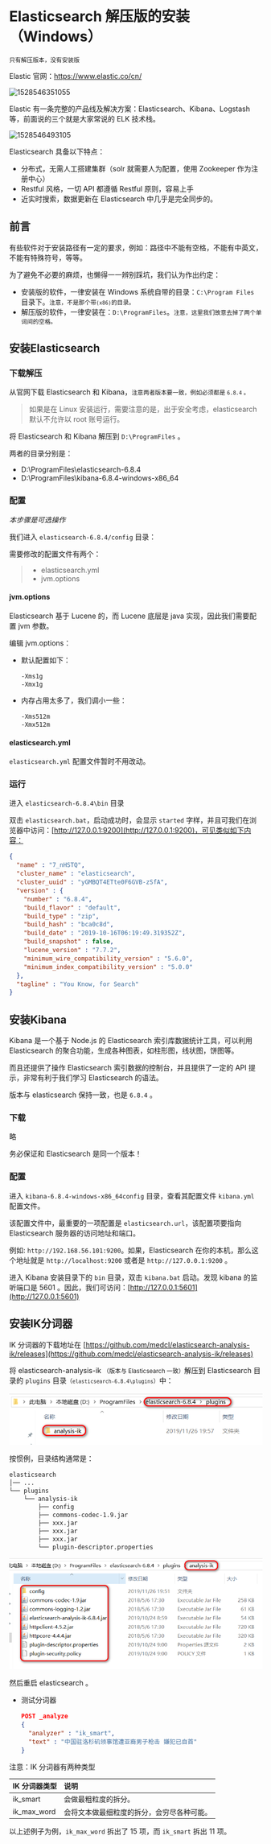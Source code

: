 # Elasticsearch 解压版的安装（Windows）

<small>只有解压版本，没有安装版</small>

Elastic 官网：https://www.elastic.co/cn/

![1528546351055](img/1528546351055.png)

Elastic 有一条完整的产品线及解决方案：Elasticsearch、Kibana、Logstash 等，前面说的三个就是大家常说的 ELK 技术栈。

![1528546493105](img/1528546493105.png)

Elasticsearch 具备以下特点：

- 分布式，无需人工搭建集群（solr 就需要人为配置，使用 Zookeeper 作为注册中心）
- Restful 风格，一切 API 都遵循 Restful 原则，容易上手
- 近实时搜索，数据更新在 Elasticsearch 中几乎是完全同步的。


## 前言

有些软件对于安装路径有一定的要求，例如：路径中不能有空格，不能有中英文，不能有特殊符号，等等。

为了避免不必要的麻烦，也懒得一一辨别踩坑，我们认为作出约定：

- 安装版的软件，一律安装在 Windows 系统自带的目录：`C:\Program Files` 目录下。<small>注意，不是那个带`(x86)`的目录。</small>
- 解压版的软件，一律安装在：`D:\ProgramFiles`。<small>注意，这里我们故意去掉了两个单词间的空格。</small>


## 安装Elasticsearch

### 下载解压

从官网下载 Elasticsearch 和 Kibana，<small>注意两者版本要一致，例如必须都是 `6.8.4` 。</small>

> 如果是在 Linux 安装运行，需要注意的是，出于安全考虑，elasticsearch 默认不允许以 root 账号运行。

将 Elasticsearch 和 Kibana 解压到 `D:\ProgramFiles` 。

两者的目录分别是：

- D:\ProgramFiles\elasticsearch-6.8.4
- D:\ProgramFiles\kibana-6.8.4-windows-x86_64

### 配置

*本步骤是可选操作*

我们进入 `elasticsearch-6.8.4/config` 目录：

需要修改的配置文件有两个：

  > - elasticsearch.yml
  > - jvm.options 

#### jvm.options

Elasticsearch 基于 Lucene 的，而 Lucene 底层是 java 实现，因此我们需要配置 jvm 参数。

编辑 jvm.options：

- 默认配置如下：

  ```
  -Xms1g
  -Xmx1g
  ```

- 内存占用太多了，我们调小一些：

  ```
  -Xms512m
  -Xmx512m
  ```

#### elasticsearch.yml

`elasticsearch.yml` 配置文件暂时不用改动。

### 运行

进入 `elasticsearch-6.8.4\bin` 目录

双击 `elasticsearch.bat`，启动成功时，会显示 `started` 字样，并且可我们在浏览器中访问：[http://127.0.0.1:9200](http://127.0.0.1:9200)，可见类似如下内容：

```json
{
  "name" : "7_nHSTQ",
  "cluster_name" : "elasticsearch",
  "cluster_uuid" : "yGMBQT4ETte0F6GVB-zSfA",
  "version" : {
    "number" : "6.8.4",
    "build_flavor" : "default",
    "build_type" : "zip",
    "build_hash" : "bca0c8d",
    "build_date" : "2019-10-16T06:19:49.319352Z",
    "build_snapshot" : false,
    "lucene_version" : "7.7.2",
    "minimum_wire_compatibility_version" : "5.6.0",
    "minimum_index_compatibility_version" : "5.0.0"
  },
  "tagline" : "You Know, for Search"
}
```

## 安装Kibana

Kibana 是一个基于 Node.js 的 Elasticsearch 索引库数据统计工具，可以利用 Elasticsearch 的聚合功能，生成各种图表，如柱形图，线状图，饼图等。

而且还提供了操作 Elasticsearch 索引数据的控制台，并且提供了一定的 API 提示，非常有利于我们学习 Elasticsearch 的语法。

版本与 elasticsearch 保持一致，也是 `6.8.4` 。

### 下载

略

务必保证和 Elasticsearch 是同一个版本！

### 配置

进入 `kibana-6.8.4-windows-x86_64config` 目录，查看其配置文件 `kibana.yml` 配置文件。

该配置文件中，最重要的一项配置是 `elasticsearch.url`，该配置项要指向 Elasticsearch 服务器的访问地址和端口。

例如: `http://192.168.56.101:9200`。如果，Elasticsearch 在你的本机，那么这个地址就是 `http://localhost:9200` 或者是 `http://127.0.0.1:9200` 。

进入 Kibana 安装目录下的 `bin` 目录，双击 `kibana.bat` 启动。发现 kibana 的监听端口是 5601 。因此，我们可访问：[http://127.0.0.1:5601](http://127.0.0.1:5601)


## 安装IK分词器

IK 分词器的下载地址在 [https://github.com/medcl/elasticsearch-analysis-ik/releases](https://github.com/medcl/elasticsearch-analysis-ik/releases)

将 elasticsearch-analysis-ik <small>（版本与 Elasticsearch 一致）</small>解压到 Elasticsearch 目录的 `plugins` 目录<small>（`elasticsearch-6.8.4\plugins`）</small>中：

![es-ik-install-01](./_img/es-ik-install-01.png)

按惯例，目录结构通常是：

```
elasticsearch
│── ...
└── plugins
    └── analysis-ik
        ├── config
        ├── commons-codec-1.9.jar
        ├── xxx.jar
        ├── xxx.jar
        ├── xxx.jar
        └── plugin-descriptor.properties
```


![es-ik-install-02](./_img/es-ik-install-02.png)

然后重启 elasticsearch 。

- 测试分词器

  ```json
  POST _analyze
  {
    "analyzer" : "ik_smart",
    "text" : "中国驻洛杉矶领事馆遭亚裔男子枪击 嫌犯已自首"
  }
  ```

注意：IK 分词器有两种类型

| IK 分词器类型 | 说明 |
| :- | :- |
| ik_smart | 会做最粗粒度的拆分。 |
| ik_max_word | 会将文本做最细粒度的拆分，会穷尽各种可能。 |

以上述例子为例，`ik_max_word` 拆出了 15 项，而 `ik_smart` 拆出 11 项。


